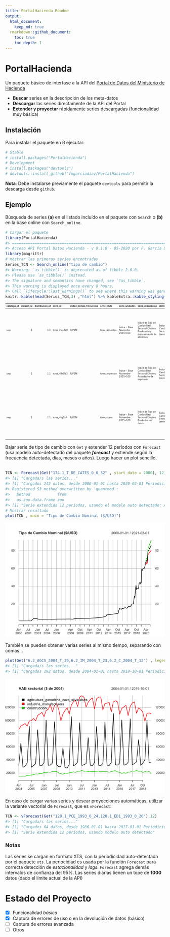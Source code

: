 ```yaml
---
title: PortalHacienda Readme
output: 
  html_document:
    keep_md: true
  rmarkdown::github_document:
    toc: true
    toc_depth: 1
---
```


<!-- README.md is generated from README.Rmd. Please edit that file -->



# PortalHacienda

Un paquete básico de interfase a la API del [Portal de Datos del Ministerio de Hacienda](https://www.minhacienda.gob.ar/datos/)

- **Buscar** series en la descripción de los meta-datos
- **Descargar** las series directamente de la API del Portal
- **Extender y proyectar** rápidamente series descargadas (funcionalidad muy básica) 


## Instalación

Para instalar el paquete en R ejecutar:


```r
# Stable
# install.packages("PortalHacienda")
# Development
# install.packages("devtools")
# devtools::install_github("fmgarciadiaz/PortalHacienda")
```

**Nota**: Debe instalarse previamente el paquete `devtools` para permitir la descarga desde `github`.

## Ejemplo

Búsqueda de series **(a)** en el listado incluído en el paquete con `Search` o **(b)** en la base online con 
`Search_online`.


```r
# Cargar el paquete
library(PortalHacienda)
#> =============================================================================
#> Acceso API Portal Datos Hacienda - v 0.1.0 - 05-2020 por F. García Díaz
library(magrittr)
# mostrar las primeras series encontradas
Series_TCN <- Search_online("tipo de cambio")         
#> Warning: `as.tibble()` is deprecated as of tibble 2.0.0.
#> Please use `as_tibble()` instead.
#> The signature and semantics have changed, see `?as_tibble`.
#> This warning is displayed once every 8 hours.
#> Call `lifecycle::last_warnings()` to see where this warning was generated.
knitr::kable(head(Series_TCN,3) ,"html") %>% kableExtra::kable_styling(font_size = 7)    
```

<table class="table" style="font-size: 7px; margin-left: auto; margin-right: auto;">
 <thead>
  <tr>
   <th style="text-align:left;"> catalogo_id </th>
   <th style="text-align:right;"> dataset_id </th>
   <th style="text-align:right;"> distribucion_id </th>
   <th style="text-align:left;"> serie_id </th>
   <th style="text-align:left;"> indice_tiempo_frecuencia </th>
   <th style="text-align:left;"> serie_titulo </th>
   <th style="text-align:left;"> serie_unidades </th>
   <th style="text-align:left;"> serie_descripcion </th>
   <th style="text-align:left;"> distribucion_titulo </th>
   <th style="text-align:left;"> distribucion_descripcion </th>
   <th style="text-align:left;"> distribucion_url_descarga </th>
   <th style="text-align:left;"> dataset_responsable </th>
   <th style="text-align:left;"> dataset_fuente </th>
   <th style="text-align:left;"> dataset_titulo </th>
   <th style="text-align:left;"> dataset_descripcion </th>
   <th style="text-align:left;"> dataset_tema </th>
   <th style="text-align:left;"> serie_indice_inicio </th>
   <th style="text-align:left;"> serie_indice_final </th>
   <th style="text-align:right;"> serie_valores_cant </th>
   <th style="text-align:right;"> serie_dias_no_cubiertos </th>
   <th style="text-align:left;"> serie_actualizada </th>
   <th style="text-align:right;"> serie_valor_ultimo </th>
   <th style="text-align:right;"> serie_valor_anterior </th>
   <th style="text-align:right;"> serie_var_pct_anterior </th>
  </tr>
 </thead>
<tbody>
  <tr>
   <td style="text-align:left;"> siep </td>
   <td style="text-align:right;"> 1 </td>
   <td style="text-align:right;"> 1.1 </td>
   <td style="text-align:left;"> tcrse_2weZeH </td>
   <td style="text-align:left;"> R/P1M </td>
   <td style="text-align:left;"> tcrse_alimentos </td>
   <td style="text-align:left;"> Índice - Base Noviembre 2015=100 </td>
   <td style="text-align:left;"> Índice de Tipo de Cambio Real Sectorial Efectivo. Producción y procesamiento  de alimentos </td>
   <td style="text-align:left;"> Índice de Tipo de Cambio Real Sectorial Efectivo (series) </td>
   <td style="text-align:left;"> Índice de Tipo de Cambio Real Sectorial Efectivo en formato de series de tiempo </td>
   <td style="text-align:left;"> http://estadisticas.produccion.gob.ar/dataset/1/distribution/1.1/tcrmse-series.csv </td>
   <td style="text-align:left;"> Ministerio de Producción. Secretaría de Transformación Productiva. Subsecretaría de Desarrollo y Planeamiento Productivo. </td>
   <td style="text-align:left;"> Ministerio de Producción. Secretaría de la Transformación Productiva. Subsecretaría de Desarrollo y Planeamiento Productivo. </td>
   <td style="text-align:left;"> Índice de Tipo de Cambio Real Sectorial Efectivo </td>
   <td style="text-align:left;"> Indicador sectorial elaborado por la Secretaría de la Transformación Productiva para ajustar el índice de tipo de cambio real multilateral específico de cada sector por las exportaciones de países competidores y por reintegros y derechos de exportación. </td>
   <td style="text-align:left;"> Sector Externo </td>
   <td style="text-align:left;"> 2014-01-01 </td>
   <td style="text-align:left;"> 2018-07-01 </td>
   <td style="text-align:right;"> 55 </td>
   <td style="text-align:right;"> 51 </td>
   <td style="text-align:left;"> TRUE </td>
   <td style="text-align:right;"> 156.4 </td>
   <td style="text-align:right;"> 155.6 </td>
   <td style="text-align:right;"> 0.0051414 </td>
  </tr>
  <tr>
   <td style="text-align:left;"> siep </td>
   <td style="text-align:right;"> 1 </td>
   <td style="text-align:right;"> 1.1 </td>
   <td style="text-align:left;"> tcrse_49xDd3 </td>
   <td style="text-align:left;"> R/P1M </td>
   <td style="text-align:left;"> tcrse_impresion </td>
   <td style="text-align:left;"> Índice - Base Noviembre 2015=100 </td>
   <td style="text-align:left;"> Índice de Tipo de Cambio Real Sectorial Efectivo. Actividades de impresión </td>
   <td style="text-align:left;"> Índice de Tipo de Cambio Real Sectorial Efectivo (series) </td>
   <td style="text-align:left;"> Índice de Tipo de Cambio Real Sectorial Efectivo en formato de series de tiempo </td>
   <td style="text-align:left;"> http://estadisticas.produccion.gob.ar/dataset/1/distribution/1.1/tcrmse-series.csv </td>
   <td style="text-align:left;"> Ministerio de Producción. Secretaría de Transformación Productiva. Subsecretaría de Desarrollo y Planeamiento Productivo. </td>
   <td style="text-align:left;"> Ministerio de Producción. Secretaría de la Transformación Productiva. Subsecretaría de Desarrollo y Planeamiento Productivo. </td>
   <td style="text-align:left;"> Índice de Tipo de Cambio Real Sectorial Efectivo </td>
   <td style="text-align:left;"> Indicador sectorial elaborado por la Secretaría de la Transformación Productiva para ajustar el índice de tipo de cambio real multilateral específico de cada sector por las exportaciones de países competidores y por reintegros y derechos de exportación. </td>
   <td style="text-align:left;"> Sector Externo </td>
   <td style="text-align:left;"> 2014-01-01 </td>
   <td style="text-align:left;"> 2018-07-01 </td>
   <td style="text-align:right;"> 55 </td>
   <td style="text-align:right;"> 51 </td>
   <td style="text-align:left;"> TRUE </td>
   <td style="text-align:right;"> 155.9 </td>
   <td style="text-align:right;"> 155.7 </td>
   <td style="text-align:right;"> 0.0012845 </td>
  </tr>
  <tr>
   <td style="text-align:left;"> siep </td>
   <td style="text-align:right;"> 1 </td>
   <td style="text-align:right;"> 1.1 </td>
   <td style="text-align:left;"> tcrse_4sgTaJ </td>
   <td style="text-align:left;"> R/P1M </td>
   <td style="text-align:left;"> tcrse_cuero </td>
   <td style="text-align:left;"> Índice - Base Noviembre 2015=100 </td>
   <td style="text-align:left;"> Índice de Tipo de Cambio Real Sectorial Efectivo. Productos del cuero </td>
   <td style="text-align:left;"> Índice de Tipo de Cambio Real Sectorial Efectivo (series) </td>
   <td style="text-align:left;"> Índice de Tipo de Cambio Real Sectorial Efectivo en formato de series de tiempo </td>
   <td style="text-align:left;"> http://estadisticas.produccion.gob.ar/dataset/1/distribution/1.1/tcrmse-series.csv </td>
   <td style="text-align:left;"> Ministerio de Producción. Secretaría de Transformación Productiva. Subsecretaría de Desarrollo y Planeamiento Productivo. </td>
   <td style="text-align:left;"> Ministerio de Producción. Secretaría de la Transformación Productiva. Subsecretaría de Desarrollo y Planeamiento Productivo. </td>
   <td style="text-align:left;"> Índice de Tipo de Cambio Real Sectorial Efectivo </td>
   <td style="text-align:left;"> Indicador sectorial elaborado por la Secretaría de la Transformación Productiva para ajustar el índice de tipo de cambio real multilateral específico de cada sector por las exportaciones de países competidores y por reintegros y derechos de exportación. </td>
   <td style="text-align:left;"> Sector Externo </td>
   <td style="text-align:left;"> 2014-01-01 </td>
   <td style="text-align:left;"> 2018-07-01 </td>
   <td style="text-align:right;"> 55 </td>
   <td style="text-align:right;"> 51 </td>
   <td style="text-align:left;"> TRUE </td>
   <td style="text-align:right;"> 151.7 </td>
   <td style="text-align:right;"> 151.0 </td>
   <td style="text-align:right;"> 0.0046358 </td>
  </tr>
</tbody>
</table>

Bajar serie de tipo de cambio con `Get` y extender 12 períodos con `Forecast` (usa modelo auto-detectado del paquete ***forecast*** y extiende según la frecuencia detectada, días, meses o años). 
Luego hacer un plot sencillo.



```r

TCN <- Forecast(Get("174.1_T_DE_CATES_0_0_32" , start_date = 2000), 12)       
#> [1] "Cargada/s las series..."
#> [1] "Cargados 242 datos, desde 2000-01-01 hasta 2020-02-01 Periodicidad estimada: monthly"
#> Registered S3 method overwritten by 'quantmod':
#>   method            from
#>   as.zoo.data.frame zoo
#> [1] "Serie extendida 12 períodos, usando el modelo auto detectado: ARIMA(1,2,3)(0,0,2)[12]"
# Mostrar resultado
plot(TCN , main = "Tipo de Cambio Nominal ($/USD)")
```

![](README-example2-1.png)<!-- -->

También se pueden obtener varias series al mismo tiempo, separando con comas...


```r
plot(Get("6.2_AGCS_2004_T_39,6.2_IM_2004_T_23,6.2_C_2004_T_12") , legend.loc = "topleft" , main = "VAB sectorial ($ de 2004)")
#> [1] "Cargada/s las series..."
#> [1] "Cargados 192 datos, desde 2004-01-01 hasta 2019-10-01 Periodicidad estimada: quarterly"
```

![](README-example3-1.png)<!-- -->

En caso de cargar varias series y desear proyecciones automáticas, utilizar la
variante vectorial de `Forecast`, que es `vForecast`:


```r
TCN <- vForecast(Get("120.1_PCE_1993_0_24,120.1_ED1_1993_0_26"),12)
#> [1] "Cargada/s las series..."
#> [1] "Cargados 64 datos, desde 1986-01-01 hasta 2017-01-01 Periodicidad estimada: yearly"
#> [1] "Serie extendida 12 períodos, usando modelo auto detectado"
```

### Notas
Las series se cargan en formato XTS, con la periodicidad auto-detectada por el paquete `xts`.
La periocidiad es usada por la función `Forecast` para correcta detección de *estacionalidad* y *lags*. `Forecast` agrega demás intervalos de confianza del 95%.
Las series diarias tienen un tope de **1000** datos (dado el límite actual de la API)

# Estado del Proyecto

- [x] Funcionalidad *básica*
- [x] Captura de errores de uso o en la devolución de datos (básico)
- [ ] Captura de errores avanzada
- [ ] Otros
